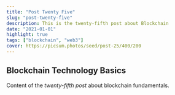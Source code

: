 ```yaml
---
title: "Post Twenty Five"
slug: "post-twenty-five"
description: This is the twenty-fifth post about Blockchain
date: "2021-01-01"
highlight: true
tags: ["blockchain", "web3"]
cover: https://picsum.photos/seed/post-25/400/200
---
```


## Blockchain Technology Basics

Content of the _twenty-fifth post_ about blockchain fundamentals.
